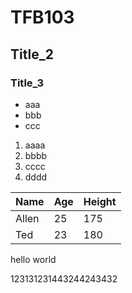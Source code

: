 # TFB103
## Title_2
### Title_3
- aaa
- bbb
- ccc
1. aaaa
2. bbbb
3. cccc
4. dddd

Name|Age|Height
----|---|------
Allen|25|175
Ted|23|180


hello world

123131231443244243432
